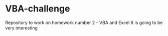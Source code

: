 # VBA-challenge
Repository to work on homework number 2 - VBA and Excel
It is going to be very interesting
